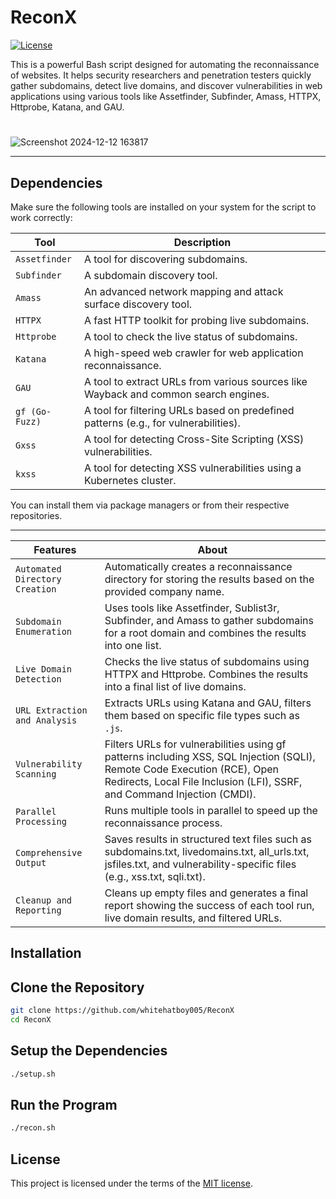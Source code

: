 # ReconX
[![License](https://img.shields.io/github/license/whitehatboy005/Virtual-Assistant-Jarvis)](LICENSE.md)

This is a powerful Bash script designed for automating the reconnaissance of websites. It helps security researchers and penetration testers quickly gather subdomains, detect live domains, and discover vulnerabilities in web applications using various tools like Assetfinder, Subfinder, Amass, HTTPX, Httprobe, Katana, and GAU.
#
![Screenshot 2024-12-12 163817](https://github.com/user-attachments/assets/128f69ea-348d-4ab9-83b8-ffbcdd9ce3c6)

---
## Dependencies

Make sure the following tools are installed on your system for the script to work correctly:

| Tool         | Description                                                                 |
|--------------|-----------------------------------------------------------------------------|
| `Assetfinder`| A tool for discovering subdomains.                                          |
| `Subfinder`  | A subdomain discovery tool.                                                 |
| `Amass`      | An advanced network mapping and attack surface discovery tool.              |
| `HTTPX`      | A fast HTTP toolkit for probing live subdomains.                            |
| `Httprobe`   | A tool to check the live status of subdomains.                              |
| `Katana`     | A high-speed web crawler for web application reconnaissance.                |
| `GAU`        | A tool to extract URLs from various sources like Wayback and common search engines. |
| `gf (Go-Fuzz)`| A tool for filtering URLs based on predefined patterns (e.g., for vulnerabilities). |
| `Gxss`       | A tool for detecting Cross-Site Scripting (XSS) vulnerabilities.            |
| `kxss`       | A tool for detecting XSS vulnerabilities using a Kubernetes cluster.        |

You can install them via package managers or from their respective repositories.

---

| Features                          | About                                                                       |
|-----------------------------------|-----------------------------------------------------------------------------|
| `Automated Directory Creation`    | Automatically creates a reconnaissance directory for storing the results based on the provided company name. |
| `Subdomain Enumeration`           | Uses tools like Assetfinder, Sublist3r, Subfinder, and Amass to gather subdomains for a root domain and combines the results into one list. |
| `Live Domain Detection`           | Checks the live status of subdomains using HTTPX and Httprobe. Combines the results into a final list of live domains. |
| `URL Extraction and Analysis`     | Extracts URLs using Katana and GAU, filters them based on specific file types such as `.js`. |
| `Vulnerability Scanning`          | Filters URLs for vulnerabilities using gf patterns including XSS, SQL Injection (SQLI), Remote Code Execution (RCE), Open Redirects, Local File Inclusion (LFI), SSRF, and Command Injection (CMDI). |
| `Parallel Processing`             | Runs multiple tools in parallel to speed up the reconnaissance process. |
| `Comprehensive Output`            | Saves results in structured text files such as subdomains.txt, livedomains.txt, all_urls.txt, jsfiles.txt, and vulnerability-specific files (e.g., xss.txt, sqli.txt). |
| `Cleanup and Reporting`           | Cleans up empty files and generates a final report showing the success of each tool run, live domain results, and filtered URLs. |


## Installation

## Clone the Repository
```bash
git clone https://github.com/whitehatboy005/ReconX
cd ReconX
```
## Setup the Dependencies
```bash
./setup.sh
```
## Run the Program
```bash
./recon.sh
```

## License
This project is licensed under the terms of the [MIT license](LICENSE.md).
